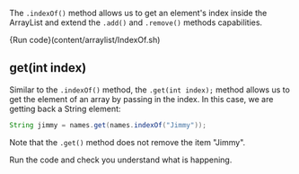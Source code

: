 The `.indexOf()` method allows us to get an element's index inside the ArrayList and extend the `.add()` and `.remove()` methods capabilities.

{Run code}(content/arraylist/IndexOf.sh)

## get(int index)

Similar to the `.indexOf()` method, the `.get(int index);` method allows us to get the element of an array by passing in the index. In this case, we are getting back a String element:

```java
String jimmy = names.get(names.indexOf("Jimmy"));
```

Note that the `.get()` method does not remove the item "Jimmy".

Run the code and check you understand what is happening.